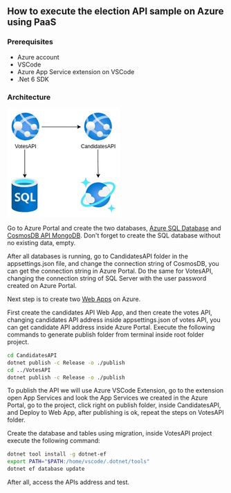 ## How to execute the election API sample on Azure using PaaS

### Prerequisites
- Azure account
- VSCode
- Azure App Service extension on VSCode
- .Net 6 SDK

### Architecture
![alt architecture](.documentation/microservices_paas.jpg "Architecture")

Go to Azure Portal and create the two databases, [Azure SQL Database](https://docs.microsoft.com/en-us/azure/azure-sql/database/single-database-create-quickstart?view=azuresql&tabs=azure-portal) and [CosmosDB API MongoDB](https://docs.microsoft.com/en-us/azure/cosmos-db/mongodb/create-mongodb-java). Don't forget to create the SQL database without no existing data, empty.

After all databases is running, go to CandidatesAPI folder in the appsettings.json file, and change the connection string of CosmosDB, you can get the connection string in Azure Portal. Do the same for VotesAPI, changing the connection string of SQL Server with the user password created on Azure Portal.

Next step is to create two [Web Apps](https://docs.microsoft.com/en-us/azure/app-service/quickstart-dotnetcore?tabs=net60&pivots=development-environment-vscode) on Azure.

First create the candidates API Web App, and then create the votes API, changing candidates API address inside appsettings.json of votes API, you can get candidate API address inside Azure Portal. Execute the following commands to generate publish folder from terminal inside root folder project.

````sh
cd CandidatesAPI
dotnet publish -c Release -o ./publish
cd ../VotesAPI
dotnet publish -c Release -o ./publish
````

To publish the API we will use Azure VSCode Extension, go to the extension open App Services and look the App Services we created in the Azure Portal, go to the project, click right on publish folder, inside CandidatesAPI, and Deploy to Web App, after publishing is ok, repeat the steps on VotesAPI folder.

Create the database and tables using migration, inside VotesAPI project execute the following command:

````sh
dotnet tool install -g dotnet-ef
export PATH="$PATH:/home/vscode/.dotnet/tools"
dotnet ef database update
````

After all, access the APIs address and test.